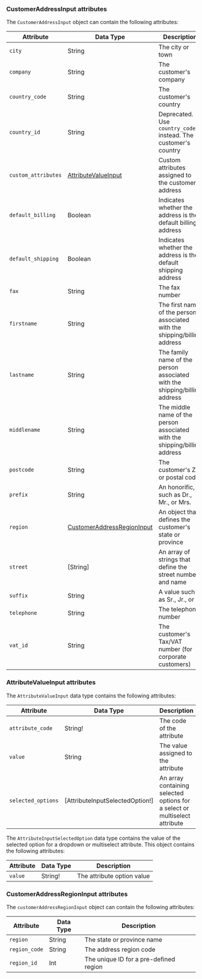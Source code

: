 ### CustomerAddressInput attributes

The `CustomerAddressInput` object can contain the following attributes:

Attribute |  Data Type | Description
--- | --- | ---
`city` | String | The city or town
`company` | String | The customer's company
`country_code` | String | The customer's country
`country_id` | String | Deprecated. Use `country_code` instead. The customer's country
`custom_attributes` | [AttributeValueInput](#attributevalueinput-attributes)| Custom attributes assigned to the customer address
`default_billing` | Boolean | Indicates whether the address is the default billing address
`default_shipping` | Boolean | Indicates whether the address is the default shipping address
`fax` | String | The fax number
`firstname` | String | The first name of the person associated with the shipping/billing address
`lastname` | String | The family name of the person associated with the shipping/billing address
`middlename` | String | The middle name of the person associated with the shipping/billing address
`postcode` | String | The customer's ZIP or postal code
`prefix` | String | An honorific, such as Dr., Mr., or Mrs.
`region` | [CustomerAddressRegionInput](#customeraddressregioninput-attributes) | An object that defines the customer's state or province
`street` | [String] | An array of strings that define the street number and name
`suffix` | String | A value such as Sr., Jr., or III
`telephone` | String | The telephone number
`vat_id` | String | The customer's Tax/VAT number (for corporate customers)

### AttributeValueInput attributes

The `AttributeValueInput` data type contains the following attributes:

Attribute |  Data Type | Description
--- | --- | ---
`attribute_code`| String! | The code of the attribute
`value` | String | The value assigned to the attribute
`selected_options` | [AttributeInputSelectedOption!] |  An array containing selected options for a select or multiselect attribute

The `AttributeInputSelectedOption` data type contains the value of the selected option for a dropdown or multiselect attribute.
This object contains the following attributes:

Attribute |  Data Type | Description
--- | --- | ---
`value` | String! | The attribute option value

### CustomerAddressRegionInput attributes

The `customerAddressRegionInput` object can contain the following attributes:

Attribute |  Data Type | Description
--- | --- | ---
`region` | String | The state or province name
`region_code` | String | The address region code
`region_id` | Int | The unique ID for a pre-defined region
